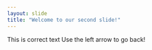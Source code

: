 ```yaml
---
layout: slide
title: "Welcome to our second slide!"
---
```

This is correct text
Use the left arrow to go back!
